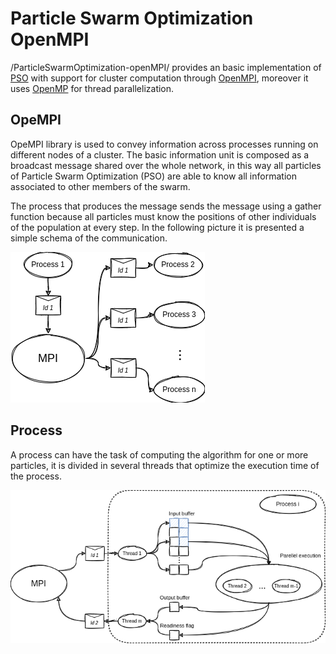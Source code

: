 # Particle Swarm Optimization OpenMPI
/ParticleSwarmOptimization-openMPI/ provides an basic implementation of [PSO](https://en.wikipedia.org/wiki/Particle_swarm_optimization) with support for cluster computation through [OpenMPI](https://www.open-mpi.org/), moreover it uses [OpenMP](https://www.openmp.org/) for thread parallelization.

## OpeMPI
OpeMPI library is used to convey information across processes running on different nodes of a cluster. The basic information unit is composed as a broadcast message shared over the whole network, in this way all particles of Particle Swarm Optimization (PSO) are able to know all information associated to other members of the swarm.

The process that produces the message sends the message using a gather function because all particles must know the positions of other individuals of the population at every step. In the following picture it is presented a simple schema of the communication.

![Communication schema](./images/communication_schema.png)

## Process
A process can have the task of computing the algorithm for one or more particles, it is divided in several threads that optimize the execution time of the process.

![Execution schema](./images/execution_schema.png)
